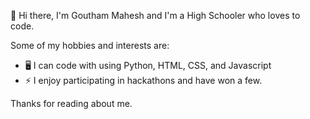 👋 Hi there, I'm Goutham Mahesh and I'm a High Schooler who loves to code.

Some of my hobbies and interests are:
* 🖥️ I can code with using Python, HTML, CSS, and Javascript
* ⚡ I enjoy participating in hackathons and have won a few.
  
Thanks for reading about me.
